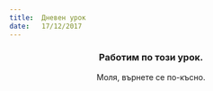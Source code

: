 ```yaml
---
title:  Дневен урок
date:   17/12/2017
---
```


### <center>Работим по този урок.</center>
<center>Моля, върнете се по-късно.</center>